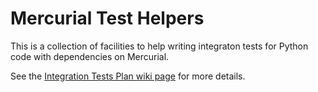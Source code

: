 # Mercurial Test Helpers

This is a collection of facilities to help writing integraton tests
for Python code with dependencies on Mercurial.

See the [Integration Tests Plan wiki page](https://www.mercurial-scm.org/wiki/IntegrationTestsPlan) for more details.
